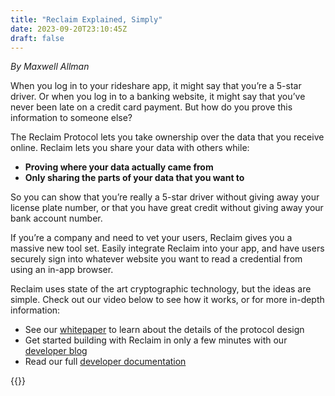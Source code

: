 ```yaml
---
title: "Reclaim Explained, Simply"
date: 2023-09-20T23:10:45Z
draft: false
---
```

_By Maxwell Allman_


When you log in to your rideshare app, it might say that you’re a 5-star driver. Or when you log in to a banking website, it might say that you’ve never been late on a credit card payment. But how do you prove this information to someone else?

The Reclaim Protocol lets you take ownership over the data that you receive online. Reclaim lets you share your data with others while:

- **Proving where your data actually came from**
- **Only sharing the parts of your data that you want to**

So you can show that you’re really a 5-star driver without giving away your license plate number, or that you have great credit without giving away your bank account number. 

If you’re a company and need to vet your users, Reclaim gives you a massive new tool set. Easily integrate Reclaim into your app, and have users securely sign into whatever website you want to read a credential from using an in-app browser. 

Reclaim uses state of the art cryptographic technology, but the ideas are simple. Check out our video below to see how it works, or for more in-depth information:

- See our [whitepaper](https://www.notion.so/9a3902766be44abd85876dfd0310fa77?pvs=21) to learn about the details of the protocol design
- Get started building with Reclaim in only a few minutes with our [developer blog](https://www.notion.so/4105969231d84626a2ffe67ebd4f857b?pvs=21)
- Read our full [developer documentation](https://docs.reclaimprotocol.org/)

{{<youtube id="vfuuj6h1XPg">}}
